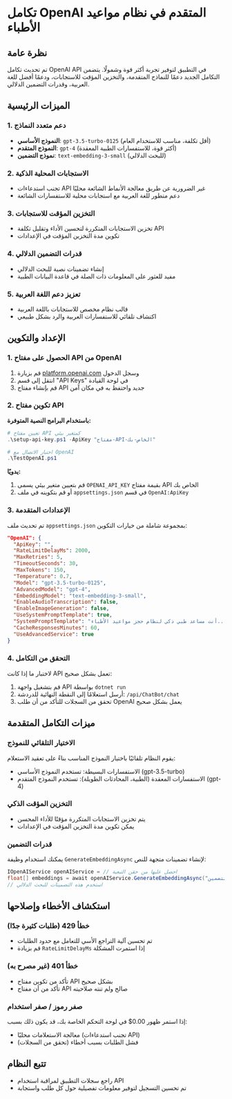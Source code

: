# تكامل OpenAI المتقدم في نظام مواعيد الأطباء

## نظرة عامة
تم تحديث تكامل OpenAI API في التطبيق لتوفير تجربة أكثر قوة وشمولًا. يتضمن التكامل الجديد دعمًا للنماذج المتقدمة، والتخزين المؤقت للاستجابات، ودعمًا أفضل للغة العربية، وقدرات التضمين الدلالي.

## الميزات الرئيسية

### 1. دعم متعدد النماذج
- **النموذج الأساسي**: `gpt-3.5-turbo-0125` (أقل تكلفة، مناسب للاستخدام العام)
- **النموذج المتقدم**: `gpt-4` (أكثر قوة، للاستفسارات الطبية المعقدة)
- **نموذج التضمين**: `text-embedding-3-small` (للبحث الدلالي)

### 2. الاستجابات المحلية الذكية
- تجنب استدعاءات API غير الضرورية عن طريق معالجة الأنماط الشائعة محليًا
- دعم متطور للغة العربية مع استجابات محلية للاستفسارات الشائعة

### 3. التخزين المؤقت للاستجابات
- تخزين الاستجابات المتكررة لتحسين الأداء وتقليل تكلفة API
- تكوين مدة التخزين المؤقت في الإعدادات

### 4. قدرات التضمين الدلالي
- إنشاء تضمينات نصية للبحث الدلالي
- مفيد للعثور على المعلومات ذات الصلة في قاعدة البيانات الطبية

### 5. تعزيز دعم اللغة العربية
- قالب نظام مخصص للاستجابات باللغة العربية
- اكتشاف تلقائي للاستفسارات العربية والرد بشكل طبيعي

## الإعداد والتكوين

### 1. الحصول على مفتاح API من OpenAI
1. قم بزيارة [platform.openai.com](https://platform.openai.com/) وسجل الدخول
2. انتقل إلى قسم "API Keys" في لوحة القيادة
3. قم بإنشاء مفتاح API جديد واحتفظ به في مكان آمن

### 2. تكوين مفتاح API

**باستخدام البرامج النصية المتوفرة:**

```powershell
# تعيين مفتاح API كمتغير بيئي
.\setup-api-key.ps1 -ApiKey "مفتاح-API-الخاص-بك"

# اختبار الاتصال مع OpenAI
.\TestOpenAI.ps1
```

**يدويًا:**
1. قم بتعيين متغير بيئي يسمى `OPENAI_API_KEY` بقيمة مفتاح API الخاص بك
2. أو قم بتكوينه في ملف `appsettings.json` في قسم `OpenAI:ApiKey`

### 3. الإعدادات المتقدمة
تم تحديث ملف `appsettings.json` بمجموعة شاملة من خيارات التكوين:

```json
"OpenAI": {
  "ApiKey": "",
  "RateLimitDelayMs": 2000,
  "MaxRetries": 5,
  "TimeoutSeconds": 30,
  "MaxTokens": 150,
  "Temperature": 0.7,
  "Model": "gpt-3.5-turbo-0125",
  "AdvancedModel": "gpt-4",
  "EmbeddingModel": "text-embedding-3-small",
  "EnableAudioTranscription": false,
  "EnableImageGeneration": false,
  "UseSystemPromptTemplate": true,
  "SystemPromptTemplate": "أنت مساعد طبي ذكي لنظام حجز مواعيد الأطباء...",
  "CacheResponsesMinutes": 60,
  "UseAdvancedService": true
}
```

### 4. التحقق من التكامل
لاختبار ما إذا كانت API تعمل بشكل صحيح:

1. قم بتشغيل واجهة API بواسطة `dotnet run`
2. أرسل استعلامًا إلى النقطة النهائية للدردشة: `/api/ChatBot/chat`
3. تحقق من السجلات للتأكد من أن طلب OpenAI يعمل بشكل صحيح

## ميزات التكامل المتقدمة

### الاختيار التلقائي للنموذج
يقوم النظام تلقائيًا باختيار النموذج المناسب بناءً على تعقيد الاستعلام:
- الاستفسارات البسيطة: تستخدم النموذج الأساسي (gpt-3.5-turbo)
- الاستفسارات المعقدة (الطبية، المحادثات الطويلة): تستخدم النموذج المتقدم (gpt-4)

### التخزين المؤقت الذكي
- يتم تخزين الاستجابات المتكررة مؤقتًا للأداء المحسن
- يمكن تكوين مدة التخزين المؤقت في الإعدادات

### قدرات التضمين
يمكنك استخدام وظيفة `GenerateEmbeddingAsync` لإنشاء تضمينات متجهة للنص:

```csharp
IOpenAIService openAIService = // احصل عليها من حقن التبعية
float[] embeddings = await openAIService.GenerateEmbeddingAsync("نص طبي للتضمين");
// استخدم هذه التضمينات للبحث الدلالي
```

## استكشاف الأخطاء وإصلاحها

### خطأ 429 (طلبات كثيرة جدًا)
- تم تحسين آلية التراجع الأسي للتعامل مع حدود الطلبات
- قم بزيادة `RateLimitDelayMs` إذا استمرت المشكلة

### خطأ 401 (غير مصرح به)
- تأكد من تكوين مفتاح API بشكل صحيح
- تأكد من أن مفتاح API صالح ولم تنته صلاحيته

### صفر رموز / صفر استخدام
إذا استمر ظهور 0.00$ في لوحة التحكم الخاصة بك، قد يكون ذلك بسبب:
- معالجة الاستعلامات محليًا (تجنب استدعاءات API)
- فشل الطلبات بسبب أخطاء (تحقق من السجلات)

## تتبع النظام
- راجع سجلات التطبيق لمراقبة استخدام API
- تم تحسين التسجيل لتوفير معلومات تفصيلية حول كل طلب واستجابة 